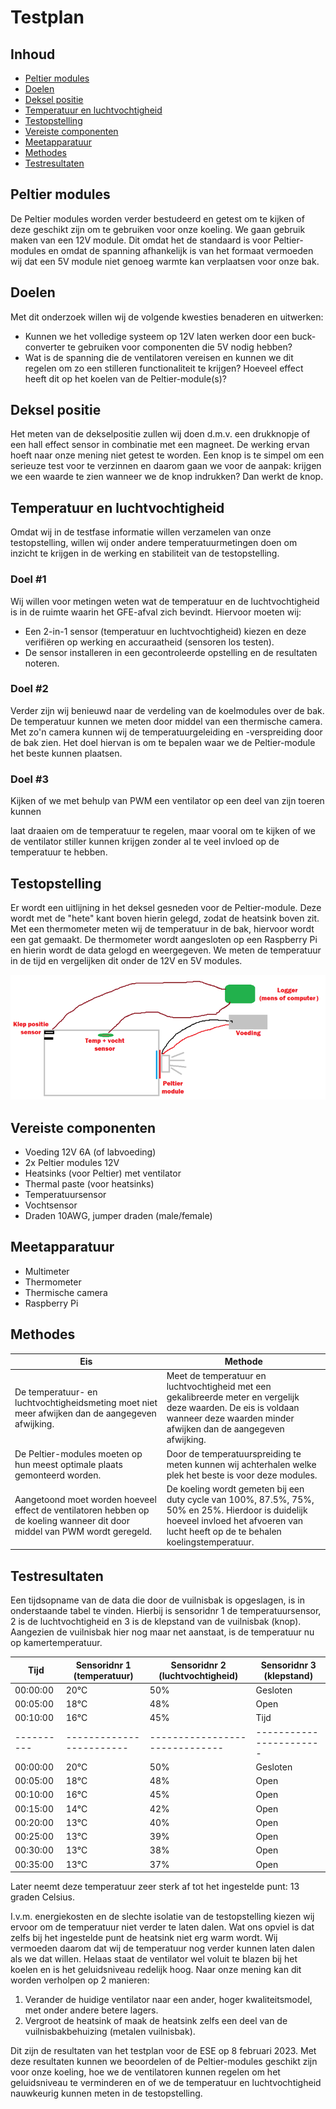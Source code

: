 # Testplan

## Inhoud

- [Peltier modules](#peltier-modules)
- [Doelen](#doelen)
- [Deksel positie](#deksel-positie)
- [Temperatuur en luchtvochtigheid](#temperatuur-en-luchtvochtigheid)
- [Testopstelling](#testopstelling)
- [Vereiste componenten](#vereiste-componenten)
- [Meetapparatuur](#meetapparatuur)
- [Methodes](#methodes)
- [Testresultaten](#testresultaten)

## Peltier modules

De Peltier modules worden verder bestudeerd en getest om te kijken of deze geschikt zijn om te gebruiken voor onze koeling. We gaan gebruik maken van een 12V module. Dit omdat het de standaard is voor Peltier-modules en omdat de spanning afhankelijk is van het formaat vermoeden wij dat een 5V module niet genoeg warmte kan verplaatsen voor onze bak.

## Doelen

Met dit onderzoek willen wij de volgende kwesties benaderen en uitwerken:

- Kunnen we het volledige systeem op 12V laten werken door een buck-converter te gebruiken voor componenten die 5V nodig hebben?
- Wat is de spanning die de ventilatoren vereisen en kunnen we dit regelen om zo een stilleren functionaliteit te krijgen? Hoeveel effect heeft dit op het koelen van de Peltier-module(s)?

## Deksel positie

Het meten van de dekselpositie zullen wij doen d.m.v. een drukknopje of een hall effect sensor in combinatie met een magneet. De werking ervan hoeft naar onze mening niet getest te worden. Een knop is te simpel om een serieuze test voor te verzinnen en daarom gaan we voor de aanpak: krijgen we een waarde te zien wanneer we de knop indrukken? Dan werkt de knop.

## Temperatuur en luchtvochtigheid

Omdat wij in de testfase informatie willen verzamelen van onze testopstelling, willen wij onder andere temperatuurmetingen doen om inzicht te krijgen in de werking en stabiliteit van de testopstelling.

### Doel #1

Wij willen voor metingen weten wat de temperatuur en de luchtvochtigheid is in de ruimte waarin het GFE-afval zich bevindt. Hiervoor moeten wij:

- Een 2-in-1 sensor (temperatuur en luchtvochtigheid) kiezen en deze verifiëren op werking en accuraatheid (sensoren los testen).
- De sensor installeren in een gecontroleerde opstelling en de resultaten noteren.

### Doel #2

Verder zijn wij benieuwd naar de verdeling van de koelmodules over de bak. De temperatuur kunnen we meten door middel van een thermische camera. Met zo'n camera kunnen wij de temperatuurgeleiding en -verspreiding door de bak zien. Het doel hiervan is om te bepalen waar we de Peltier-module het beste kunnen plaatsen.

### Doel #3

Kijken of we met behulp van PWM een ventilator op een deel van zijn toeren kunnen

laat draaien om de temperatuur te regelen, maar vooral om te kijken of we de ventilator stiller kunnen krijgen zonder al te veel invloed op de temperatuur te hebben.

## Testopstelling

Er wordt een uitlijning in het deksel gesneden voor de Peltier-module. Deze wordt met de "hete" kant boven hierin gelegd, zodat de heatsink boven zit. Met een thermometer meten wij de temperatuur in de bak, hiervoor wordt een gat gemaakt. De thermometer wordt aangesloten op een Raspberry Pi en hierin wordt de data gelogd en weergegeven.
We meten de temperatuur in de tijd en vergelijken dit onder de 12V en 5V modules.

![Testopstelling](testopstelling.png)

## Vereiste componenten

- Voeding 12V 6A (of labvoeding)
- 2x Peltier modules 12V
- Heatsinks (voor Peltier) met ventilator
- Thermal paste (voor heatsinks)
- Temperatuursensor
- Vochtsensor
- Draden 10AWG, jumper draden (male/female)

## Meetapparatuur

- Multimeter
- Thermometer
- Thermische camera
- Raspberry Pi

## Methodes

| Eis | Methode |
| --- | ------- |
| De temperatuur- en luchtvochtigheidsmeting moet niet meer afwijken dan de aangegeven afwijking. | Meet de temperatuur en luchtvochtigheid met een gekalibreerde meter en vergelijk deze waarden. De eis is voldaan wanneer deze waarden minder afwijken dan de aangegeven afwijking. |
| De Peltier-modules moeten op hun meest optimale plaats gemonteerd worden. | Door de temperatuurspreiding te meten kunnen wij achterhalen welke plek het beste is voor deze modules. |
| Aangetoond moet worden hoeveel effect de ventilatoren hebben op de koeling wanneer dit door middel van PWM wordt geregeld. | De koeling wordt gemeten bij een duty cycle van 100%, 87.5%, 75%, 50% en 25%. Hierdoor is duidelijk hoeveel invloed het afvoeren van lucht heeft op de te behalen koelingstemperatuur.

## Testresultaten

Een tijdsopname van de data die door de vuilnisbak is opgeslagen, is in onderstaande tabel te vinden. Hierbij is sensoridnr 1 de temperatuursensor, 2 is de luchtvochtigheid en 3 is de klepstand van de vuilnisbak (knop). Aangezien de vuilnisbak hier nog maar net aanstaat, is de temperatuur nu op kamertemperatuur.

| Tijd       | Sensoridnr 1 (temperatuur) | Sensoridnr 2 (luchtvochtigheid) | Sensoridnr 3 (klepstand) |
| ---------- | ------------------------ | ------------------------------ | ----------------------- |
| 00:00:00   | 20°C                     | 50%                            | Gesloten                |
| 00:05:00   | 18°C                     | 48%                            | Open                    |
| 00:10:00   | 16°C                     | 45%| Tijd       | Sensoridnr 1 (temperatuur) | Sensoridnr 2 (luchtvochtigheid) | Sensoridnr 3 (klepstand) |
| ---------- | ------------------------ | ------------------------------ | ----------------------- |
| 00:00:00   | 20°C                     | 50%                            | Gesloten                |
| 00:05:00   | 18°C                     | 48%                            | Open                    |
| 00:10:00   | 16°C                     | 45%                            | Open                    |
| 00:15:00   | 14°C                     | 42%                            | Open                    |
| 00:20:00   | 13°C                     | 40%                            | Open                    |
| 00:25:00   | 13°C                     | 39%                            | Open                    |
| 00:30:00   | 13°C                     | 38%                            | Open                    |
| 00:35:00   | 13°C                     | 37%                            | Open                    |

Later neemt deze temperatuur zeer sterk af tot het ingestelde punt: 13 graden Celsius.

I.v.m. energiekosten en de slechte isolatie van de testopstelling kiezen wij ervoor om de temperatuur niet verder te laten dalen. Wat ons opviel is dat zelfs bij het ingestelde punt de heatsink niet erg warm wordt. Wij vermoeden daarom dat wij de temperatuur nog verder kunnen laten dalen als we dat willen. Helaas staat de ventilator wel voluit te blazen bij het koelen en is het geluidsniveau redelijk hoog. Naar onze mening kan dit worden verholpen op 2 manieren:

1. Verander de huidige ventilator naar een ander, hoger kwaliteitsmodel, met onder andere betere lagers.
2. Vergroot de heatsink of maak de heatsink zelfs een deel van de vuilnisbakbehuizing (metalen vuilnisbak).

Dit zijn de resultaten van het testplan voor de ESE op 8 februari 2023. Met deze resultaten kunnen we beoordelen of de Peltier-modules geschikt zijn voor onze koeling, hoe we de ventilatoren kunnen regelen om het geluidsniveau te verminderen en of we de temperatuur en luchtvochtigheid nauwkeurig kunnen meten in de testopstelling.
